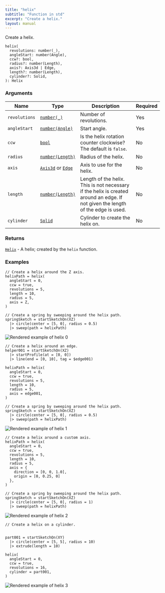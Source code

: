 ```yaml
---
title: "helix"
subtitle: "Function in std"
excerpt: "Create a helix."
layout: manual
---
```


Create a helix.

```kcl
helix(
  revolutions: number(_),
  angleStart: number(Angle),
  ccw?: bool,
  radius?: number(Length),
  axis?: Axis3d | Edge,
  length?: number(Length),
  cylinder?: Solid,
): Helix
```



### Arguments

| Name | Type | Description | Required |
|----------|------|-------------|----------|
| `revolutions` | [`number(_)`](/docs/kcl-std/types/std-types-number) | Number of revolutions. | Yes |
| `angleStart` | [`number(Angle)`](/docs/kcl-std/types/std-types-number) | Start angle. | Yes |
| `ccw` | [`bool`](/docs/kcl-std/types/std-types-bool) | Is the helix rotation counter clockwise? The default is `false`. | No |
| `radius` | [`number(Length)`](/docs/kcl-std/types/std-types-number) | Radius of the helix. | No |
| `axis` | [`Axis3d`](/docs/kcl-std/types/std-types-Axis3d) or [`Edge`](/docs/kcl-std/types/std-types-Edge) | Axis to use for the helix. | No |
| `length` | [`number(Length)`](/docs/kcl-std/types/std-types-number) | Length of the helix. This is not necessary if the helix is created around an edge. If not given the length of the edge is used. | No |
| `cylinder` | [`Solid`](/docs/kcl-std/types/std-types-Solid) | Cylinder to create the helix on. | No |

### Returns

[`Helix`](/docs/kcl-std/types/std-types-Helix) - A helix; created by the `helix` function.


### Examples

```kcl
// Create a helix around the Z axis.
helixPath = helix(
  angleStart = 0,
  ccw = true,
  revolutions = 5,
  length = 10,
  radius = 5,
  axis = Z,
)

// Create a spring by sweeping around the helix path.
springSketch = startSketchOn(XZ)
  |> circle(center = [5, 0], radius = 0.5)
  |> sweep(path = helixPath)

```


![Rendered example of helix 0](/kcl-test-outputs/serial_test_example_fn_std-helix0.png)

```kcl
// Create a helix around an edge.
helper001 = startSketchOn(XZ)
  |> startProfile(at = [0, 0])
  |> line(end = [0, 10], tag = $edge001)

helixPath = helix(
  angleStart = 0,
  ccw = true,
  revolutions = 5,
  length = 10,
  radius = 5,
  axis = edge001,
)

// Create a spring by sweeping around the helix path.
springSketch = startSketchOn(XZ)
  |> circle(center = [5, 0], radius = 0.5)
  |> sweep(path = helixPath)

```


![Rendered example of helix 1](/kcl-test-outputs/serial_test_example_fn_std-helix1.png)

```kcl
// Create a helix around a custom axis.
helixPath = helix(
  angleStart = 0,
  ccw = true,
  revolutions = 5,
  length = 10,
  radius = 5,
  axis = {
    direction = [0, 0, 1.0],
    origin = [0, 0.25, 0]
  },
)

// Create a spring by sweeping around the helix path.
springSketch = startSketchOn(XZ)
  |> circle(center = [5, 0], radius = 1)
  |> sweep(path = helixPath)

```


![Rendered example of helix 2](/kcl-test-outputs/serial_test_example_fn_std-helix2.png)

```kcl
// Create a helix on a cylinder.


part001 = startSketchOn(XY)
  |> circle(center = [5, 5], radius = 10)
  |> extrude(length = 10)

helix(
  angleStart = 0,
  ccw = true,
  revolutions = 16,
  cylinder = part001,
)

```


![Rendered example of helix 3](/kcl-test-outputs/serial_test_example_fn_std-helix3.png)


